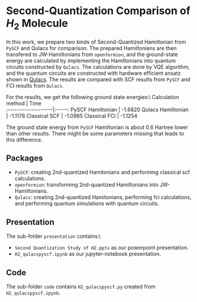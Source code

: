 # Second-Quantization Comparison of $H_2$ Molecule
 
In this work, we prepare two kinds of Second-Quantized Hamiltonian from `PySCF` and Qulacs for comparison. The prepared Hamiltonians are then transfered to JW-Hamiltonians from `openfermion`, and the ground-state energy are calculated by implementing the Hamiltonians into quantum circuits constructed by `Qulacs`. The calculations are done by VQE algorithm, and the quantum circuits are constructed with hardware efficient ansatz shown in [Qulacs](http://docs.qulacs.org/en/latest/apply/6.2_vqe.html). The results are compared with SCF results from `PySCF` and FCI results from `Qulacs`.

For the results, we get the following ground state energies:\\
 Calculation method | Time  
:-------------------|:-----:
PySCF Hamiltonian   | -1.6820 
Qulacs Hamiltonian  | -1.1178 
Classical SCF       | -1.0985 
Classical FCI       | -1.1254 

The ground state energy from `PySCF` Hamiltonian is about 0.6 Hartree lower than other results. There might be some parameters missing that leads to this difference.


## Packages

- `PySCF`: creating 2nd-quantized Hamitonians and performing classical scf calculations.
- `openfermion`: transforming 2nd-quantized Hamiltonians into JW-Hamiltonians.
- `Qulacs`: creating 2nd-quantized Hamitonians, performing fci calculations, and performing quantum simulations with quantum circuits.

## Presentation

The sub-folder `presentation` contains:\\
- `Second Quantization Study of H2.pptx` as our powerpoint presentation.
- `H2_qulacspyscf.ipynb` as our jupyter-notebook presentation.

## Code

The sub-folder `code` contains `H2_qulacspyscf.py` created from `H2_qulacspyscf.ipynb`.
